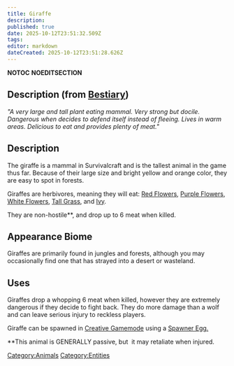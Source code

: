 ```yaml
---
title: Giraffe
description: 
published: true
date: 2025-10-12T23:51:32.509Z
tags: 
editor: markdown
dateCreated: 2025-10-12T23:51:28.626Z
---
```


__NOTOC__ __NOEDITSECTION__

## Description (from [Bestiary](Bestiary "wikilink"))

*"A very large and tall plant eating mammal. Very strong but docile.
Dangerous when decides to defend itself instead of fleeing. Lives in
warm areas. Delicious to eat and provides plenty of meat."*

## Description

The giraffe is a mammal in Survivalcraft and is the tallest animal in
the game thus far. Because of their large size and bright yellow and
orange color, they are easy to spot in forests.

Giraffes are herbivores, meaning they will eat: [Red
Flowers](Red_Flower "wikilink"), [Purple
Flowers](Purple_Flower "wikilink"), [White
Flowers](White_Flower "wikilink"), [Tall Grass](Tall_Grass "wikilink"),
and [Ivy](Ivy "wikilink").

They are non-hostile\*\*, and drop up to 6 meat when killed.

## Appearance Biome

Giraffes are primarily found in jungles and forests, although you may
occasionally find one that has strayed into a desert or wasteland.

## Uses

Giraffes drop a whopping 6 meat when killed, however they are extremely
dangerous if they decide to fight back. They do more damage than a wolf
and can leave serious injury to reckless players.

Giraffe can be spawned in [Creative
Gamemode](http://survivalcraftgame.wikia.com/wiki/Creative_Gamemode)
using a [Spawner
Egg.](http://survivalcraftgame.wikia.com/wiki/Creative_Eggs)

\*\*This animal is GENERALLY passive, but  it may retaliate when
injured.

[Category:Animals](Category:Animals "wikilink")
[Category:Entities](Category:Entities "wikilink")